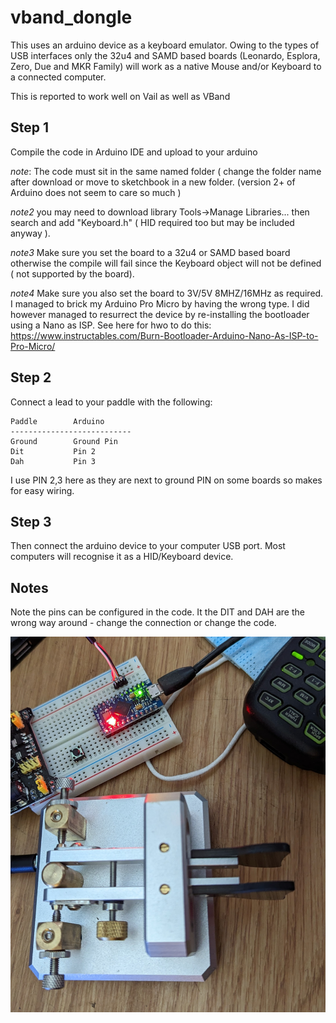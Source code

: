 # vband_dongle

This uses an arduino device as a keyboard emulator.  Owing to the types of USB interfaces 
only the 32u4 and SAMD based boards (Leonardo, Esplora, Zero, Due and MKR Family) will work 
as a native Mouse and/or Keyboard to a connected computer.

This is reported to work well on Vail as well as VBand

## Step 1
Compile the code in Arduino IDE and upload to your arduino

*note*:  The code must sit in the same named folder ( change the folder name after download
or move to sketchbook in a new folder.
(version 2+ of Arduino does not seem to care so much )

*note2* you may need to download library Tools->Manage Libraries...
then search and add "Keyboard.h" ( HID required too but may be included anyway ).

*note3* Make sure you set the board to a 32u4 or SAMD based board otherwise the compile will 
fail since the Keyboard object will not be defined ( not supported by the board).

*note4* Make sure you also set the board to 3V/5V 8MHZ/16MHz as required.  I managed to brick
my Arduino Pro Micro by having the wrong type.  I did however managed to resurrect the device
by re-installing the bootloader using a Nano as ISP.  See here for hwo to do this: https://www.instructables.com/Burn-Bootloader-Arduino-Nano-As-ISP-to-Pro-Micro/

## Step 2

Connect a lead to your paddle with the following:

```
Paddle        Arduino
---------------------------
Ground        Ground Pin
Dit           Pin 2
Dah           Pin 3
```
I use PIN 2,3 here as they are next to ground PIN on some boards so makes for easy wiring.

## Step 3
Then connect the arduino device to your computer USB port.  Most computers will recognise it as a HID/Keyboard device.

## Notes
Note the pins can be configured in the code.
It the DIT and DAH are the wrong way around - change the connection or change the code.

![alt text](https://github.com/sipsmi/vband_dongle/blob/main/vband.jpg?raw=true)
